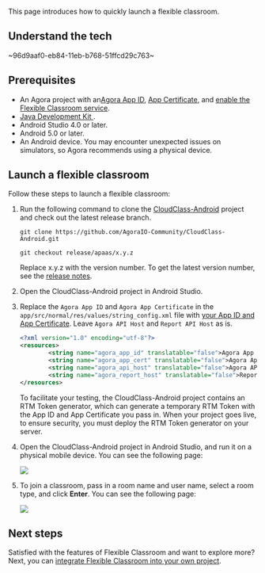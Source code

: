 This page introduces how to quickly launch a flexible classroom.

## Understand the tech

~96d9aaf0-eb84-11eb-b768-51ffcd29c763~

<a name="prerequisites"></a>

## Prerequisites

- An Agora project with an<a href="/en/Agora%20Platform/get_appid_token#%E8%8E%B7%E5%8F%96-app-id" target="_blank">Agora App ID</a>, <a href="/en/Agora%20Platform/get_appid_token#%E8%8E%B7%E5%8F%96-app-%E8%AF%81%E4%B9%A6" target="_blank">App Certificate</a>, and <a href="/en/agora-class/agora_class_enable?platform=Android" target="_blank">enable the Flexible Classroom service</a>.
- [Java Development Kit ](https://www.oracle.com/java/technologies/javase-downloads.html).
- Android Studio 4.0 or later.
- Android 5.0 or later.
- An Android device. You may encounter unexpected issues on simulators, so Agora recommends using a physical device.

## Launch a flexible classroom

Follow these steps to launch a flexible classroom:

1. Run the following command to clone the [CloudClass-Android](https://github.com/AgoraIO-Community/CloudClass-Android) project and check out the latest release branch.

   ```
   git clone https://github.com/AgoraIO-Community/CloudClass-Android.git
   ```

   ```
   git checkout release/apaas/x.y.z
   ```

   <div class="alert info">Replace x.y.z with the version number. To get the latest version number, see the <a href="/en/agora-class/release_agora_class_android?platform=Android">release notes</a>.</div>

2. Open the CloudClass-Android project in Android Studio.

3. Replace the `Agora App ID` and `Agora App Certificate` in the `app/src/normal/res/values/string_config.xml` file with [your App ID and App Certificate](#prerequisites). Leave `Agora API Host` and `Report API Host` as is.

   ```xml
   <?xml version="1.0" encoding="utf-8"?>
   <resources>
           <string name="agora_app_id" translatable="false">Agora App ID</string>
           <string name="agora_app_cert" translatable="false">Agora App Certificate</string>
           <string name="agora_api_host" translatable="false">Agora API Host</string>
           <string name="agora_report_host" translatable="false">Report API Host</string>
   </resources>
   ```

   <div class="alert info">To facilitate your testing, the CloudClass-Android project contains an RTM Token generator, which can generate a temporary RTM Token with the App ID and App Certificate you pass in. When your project goes live, to ensure security, you must deploy the RTM Token generator on your server.</div>

4. Open the CloudClass-Android project in Android Studio, and run it on a physical mobile device. You can see the following page:

   ![](https://web-cdn.agora.io/docs-files/1623315354864)

5. To join a classroom, pass in a room name and user name, select a room type, and click **Enter**. You can see the following page:

   ![](https://web-cdn.agora.io/docs-files/1622431132516)

## Next steps

Satisfied with the features of Flexible Classroom and want to explore more? Next, you can [integrate Flexible Classroom into your own project](/en/agora-class/agora_class_integrate_android?platform=Android).